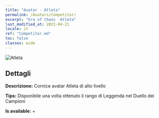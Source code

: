 ```yaml
---
title: "Avatar - Atleta"
permalink: /Avatars/Competitor/
excerpt: "Era of Chaos  Atleta"
last_modified_at: 2021-04-21
locale: it
ref: "Competitor.md"
toc: false
classes: wide
---
```

 ![Atleta](/images/a/avatarFrame_2.png)

## Dettagli

 **Descrizione:** Cornice avatar Atleta di alto livello 

 **Tips:** Disponibile una volta ottenuto il rango di Leggenda nel Duello dei Campioni 

 **Is available:**  + 

